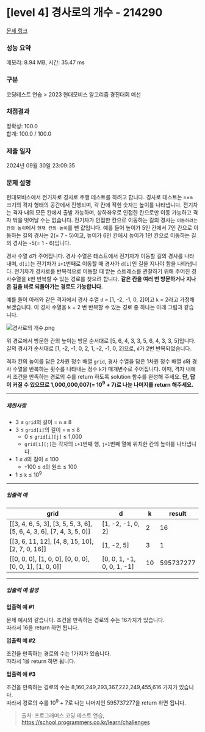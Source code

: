 # [level 4] 경사로의 개수 - 214290 

[문제 링크](https://school.programmers.co.kr/learn/courses/30/lessons/214290) 

### 성능 요약

메모리: 8.94 MB, 시간: 35.47 ms

### 구분

코딩테스트 연습 > 2023 현대모비스 알고리즘 경진대회 예선

### 채점결과

정확성: 100.0<br/>합계: 100.0 / 100.0

### 제출 일자

2024년 09월 30일 23:09:35

### 문제 설명

<p>현대모비스에서 전기차로 경사로 주행 테스트를 하려고 합니다. 경사로 테스트는 <code>n</code>×<code>m</code> 크기의 격자 형태의 공간에서 진행되며, 각 칸에 적힌 숫자는 높이를 나타냅니다. 전기차는 격자 내의 모든 칸에서 출발 가능하며, 상하좌우로 인접한 칸으로만 이동 가능하고 격자 밖을 벗어날 수는 없습니다. 전기차가 인접한 칸으로 이동하는 길의 경사는 <code>이동하려는 칸의 높이</code>에서 <code>현재 칸의 높이</code>를 뺀 값입니다. 예를 들어 높이가 5인 칸에서 7인 칸으로 이동하는 길의 경사는 2(= 7 - 5)이고, 높이가 6인 칸에서 높이가 1인 칸으로 이동하는 길의 경사는 -5(= 1 - 6)입니다. </p>

<p>경사 수열 <code>d</code>가 주어집니다. 경사 수열은 테스트에서 전기차가 이동할 길의 경사를 나타내며, <code>d[i]</code>는 전기차가 <code>i+1</code>번째로 이동할 때 경사가 <code>d[i]</code>인 길을 지나야 함을 나타냅니다. 전기차가 경사로를 반복적으로 이동할 때 받는 스트레스를 관찰하기 위해 주어진 경사수열을 <code>k</code>번 반복할 수 있는 경로를 찾으려 합니다. <strong>같은 칸을 여러 번 방문하거나 지나온 길을 바로 되돌아가는 경로도 가능합니다.</strong></p>

<p>예를 들어 아래와 같은 격자에서 경사 수열 <code>d</code> = [1, -2, -1, 0, 2]이고 <code>k</code> = 2라고 가정해 보겠습니다. 이 경사 수열을 <code>k</code> = 2 번 반복할 수 있는 경로 중 하나는 아래 그림과 같습니다.</p>

<p><img src="https://grepp-programmers.s3.ap-northeast-2.amazonaws.com/files/production/fab2ada8-1f2b-4472-9e2b-6caf2669539c/%E1%84%80%E1%85%A7%E1%86%BC%E1%84%89%E1%85%A1%E1%84%85%E1%85%A9%E1%84%8B%E1%85%B4%20%E1%84%80%E1%85%A2%E1%84%89%E1%85%AE.png" title="" alt="경사로의 개수.png"></p>

<p>위 경로에서 방문한 칸의 높이는 방문 순서대로 [5, 6, 4, 3, 3, 5, 6, 4, 3, 3, 5]입니다. 길의 경사가 순서대로 [1, -2, -1, 0, 2, 1, -2, -1, 0, 2]으로, <code>d</code>가 2번 반복되었습니다.</p>

<p>격자 칸의 높이를 담은 2차원 정수 배열 <code>grid</code>, 경사 수열을 담은 1차원 정수 배열 <code>d</code>와 경사 수열을 반복하는 횟수를 나타내는 정수 <code>k</code>가 매개변수로 주어집니다. 이때, 격자 내에서 조건을 만족하는 경로의 수를 return 하도록 solution 함수를 완성해 주세요. <strong>단, 답이 커질 수 있으므로 1,000,000,007(= 10<sup>9</sup> + 7)로 나눈 나머지를 return 해주세요.</strong></p>

<hr>

<h5>제한사항</h5>

<ul>
<li>3 ≤ <code>grid</code>의 길이 = <code>n</code> ≤ 8</li>
<li>3 ≤ <code>grid[i]</code>의 길이 = <code>m</code> ≤ 8

<ul>
<li>0 ≤ <code>grid[i][j]</code> ≤ 1,000</li>
<li><code>grid[i][j]</code>는 각자의 <code>i+1</code>번째 행, <code>j+1</code>번째 열에 위치한 칸의 높이를 나타냅니다.</li>
</ul></li>
<li>1 ≤ <code>d</code>의 길이 ≤ 100

<ul>
<li>-100 ≤ <code>d</code>의 원소 ≤ 100</li>
</ul></li>
<li>1 ≤ <code>k</code> ≤ 10<sup>9</sup></li>
</ul>

<hr>

<h5>입출력 예</h5>
<table class="table">
        <thead><tr>
<th>grid</th>
<th>d</th>
<th>k</th>
<th>result</th>
</tr>
</thead>
        <tbody><tr>
<td>[[3, 4, 6, 5, 3], [3, 5, 5, 3, 6], [5, 6, 4, 3, 6], [7, 4, 3, 5, 0]]</td>
<td>[1, -2, -1, 0, 2]</td>
<td>2</td>
<td>16</td>
</tr>
<tr>
<td>[[3, 6, 11, 12], [4, 8, 15, 10], [2, 7, 0, 16]]</td>
<td>[1, -2, 5]</td>
<td>3</td>
<td>1</td>
</tr>
<tr>
<td>[[0, 0, 0], [1, 0, 0], [0, 0, 0], [0, 0, 1], [1, 0, 0]]</td>
<td>[0, 0, 1, -1, 0, 0, 1, -1]</td>
<td>10</td>
<td>595737277</td>
</tr>
</tbody>
      </table>
<hr>

<h5>입출력 예 설명</h5>

<p><strong>입출력 예 #1</strong></p>

<p>문제 예시와 같습니다. 조건을 만족하는 경로의 수는 16가지가 있습니다.<br>
따라서 16을 return 하면 됩니다.</p>

<p><strong>입출력 예 #2</strong></p>

<p>조건을 만족하는 경로의 수는 1가지가 있습니다.<br>
따라서 1을 return 하면 됩니다.</p>

<p><strong>입출력 예 #3</strong></p>

<p>조건을 만족하는 경로의 수는 8,160,249,293,367,222,249,455,616 가지가 있습니다.<br>
따라서 경로의 수를 10<sup>9</sup> + 7로 나눈 나머지인 595737277을 return 하면 됩니다.</p>


> 출처: 프로그래머스 코딩 테스트 연습, https://school.programmers.co.kr/learn/challenges